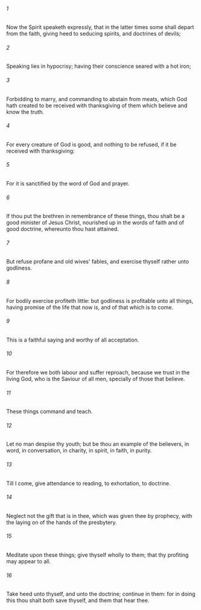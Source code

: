 ###### 1
Now the Spirit speaketh expressly, that in the latter times some shall depart from the faith, giving heed to seducing spirits, and doctrines of devils;

###### 2
Speaking lies in hypocrisy; having their conscience seared with a hot iron;

###### 3
Forbidding to marry, and commanding to abstain from meats, which God hath created to be received with thanksgiving of them which believe and know the truth.

###### 4
For every creature of God is good, and nothing to be refused, if it be received with thanksgiving:

###### 5
For it is sanctified by the word of God and prayer.

###### 6
If thou put the brethren in remembrance of these things, thou shalt be a good minister of Jesus Christ, nourished up in the words of faith and of good doctrine, whereunto thou hast attained.

###### 7
But refuse profane and old wives' fables, and exercise thyself rather unto godliness.

###### 8
For bodily exercise profiteth little: but godliness is profitable unto all things, having promise of the life that now is, and of that which is to come.

###### 9
This is a faithful saying and worthy of all acceptation.

###### 10
For therefore we both labour and suffer reproach, because we trust in the living God, who is the Saviour of all men, specially of those that believe.

###### 11
These things command and teach.

###### 12
Let no man despise thy youth; but be thou an example of the believers, in word, in conversation, in charity, in spirit, in faith, in purity.

###### 13
Till I come, give attendance to reading, to exhortation, to doctrine.

###### 14
Neglect not the gift that is in thee, which was given thee by prophecy, with the laying on of the hands of the presbytery.

###### 15
Meditate upon these things; give thyself wholly to them; that thy profiting may appear to all.

###### 16
Take heed unto thyself, and unto the doctrine; continue in them: for in doing this thou shalt both save thyself, and them that hear thee.

